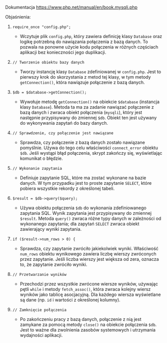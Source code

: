 Dokumentacja https://www.php.net/manual/en/book.mysqli.php

Objaśnienia:


1. `require_once "config.php";`
    - Wczytuje plik `config.php`, który zawiera definicję klasy `Database` oraz logikę potrzebną do nawiązania połączenia z bazą danych. To pozwala na ponowne użycie kodu połączenia w różnych częściach aplikacji bez konieczności jego duplikacji.

2. `// Tworzenie obiektu bazy danych`
    - Tworzy instancję klasy `Database` zdefiniowanej w `config.php`. Jest to pierwszy krok do skorzystania z metod tej klasy, w tym metody `getConnection()`, która nawiązuje połączenie z bazą danych.

3. `$db = $database->getConnection();`
    - Wywołuje metodę `getConnection()` na obiekcie `$database` (instancja klasy `Database`). Metoda ta ma za zadanie nawiązać połączenie z bazą danych i zwraca obiekt połączenia (`mysqli`), który jest następnie przypisywany do zmiennej `$db`. Obiekt ten jest używany do wykonywania zapytań do bazy danych.

4. `// Sprawdzenie, czy połączenie jest nawiązane`
    - Sprawdza, czy połączenie z bazą danych zostało nawiązane pomyślnie. Używa do tego celu właściwości `connect_error` obiektu `$db`. Jeśli wystąpi błąd połączenia, skrypt zakończy się, wyświetlając komunikat o błędzie.

5. `// Wykonanie zapytania`
    - Definiuje zapytanie SQL, które ma zostać wykonane na bazie danych. W tym przypadku jest to proste zapytanie `SELECT`, które pobiera wszystkie rekordy z określonej tabeli.

6. `$result = $db->query($query);`
    - Używa obiektu połączenia `$db` do wykonania zdefiniowanego zapytania SQL. Wynik zapytania jest przypisywany do zmiennej `$result`. Metoda `query()` zwraca różne typy danych w zależności od wykonanego zapytania; dla zapytań `SELECT` zwraca obiekt zawierający wyniki zapytania.

7. `if ($result->num_rows > 0) {`
    - Sprawdza, czy zapytanie zwróciło jakiekolwiek wyniki. Właściwość `num_rows` obiektu wynikowego zawiera liczbę wierszy zwróconych przez zapytanie. Jeśli liczba wierszy jest większa od zera, oznacza to, że zapytanie zwróciło wyniki.

8. `// Przetwarzanie wyników`
    - Przechodzi przez wszystkie zwrócone wiersze wyników, używając pętli `while` i metody `fetch_assoc()`, która zwraca kolejny wiersz wyników jako tablicę asocjacyjną. Dla każdego wiersza wyświetlane są dane (np. `id` i wartości z określonej kolumny).

9. `// Zamknięcie połączenia`
    - Po zakończeniu pracy z bazą danych, połączenie z nią jest zamykane za pomocą metody `close()` na obiekcie połączenia `$db`. Jest to ważne dla zwolnienia zasobów systemowych i utrzymania wydajności aplikacji.